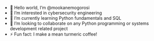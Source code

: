 - 👋 Hello world, I’m @mookanemogorosi
- 👀 I’m interested in cybersecurity engineering 
- 🌱 I’m currently learning Python fundamentals and SQL
- 💞️ I’m looking to collaborate on any Python programming or systems development related project
- ⚡ Fun fact: I make a mean turmeric coffee!

<!---
mookanemogorosi/mookanemogorosi is a ✨ special ✨ repository because its `README.md` (this file) appears on your GitHub profile.
You can click the Preview link to take a look at your changes.
--->
